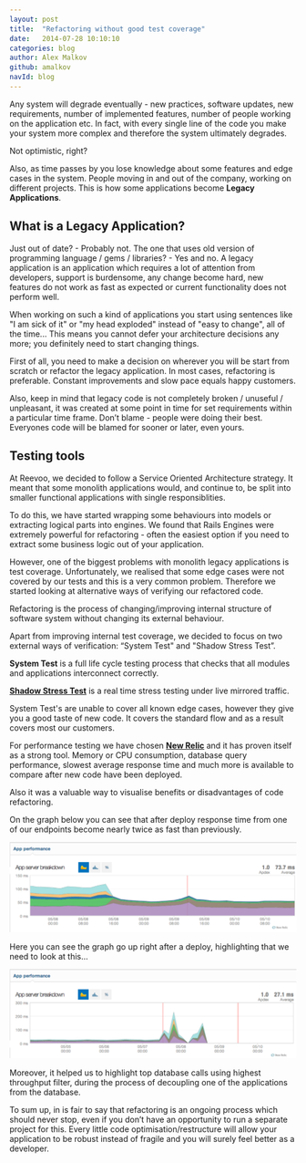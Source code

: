 ```yaml
---
layout: post
title:  "Refactoring without good test coverage"
date:   2014-07-28 10:10:10
categories: blog
author: Alex Malkov
github: amalkov
navId: blog
---
```


Any system will degrade eventually - new practices, software updates, new requirements, number of implemented features, number of people working on the application etc. In fact, with every single line of the code you make your system more complex and therefore the system ultimately degrades.

Not optimistic, right?

Also, as time passes by you lose knowledge about some features and edge cases in the system. People moving in and out of the company, working on different projects. This is how some applications become __Legacy Applications__.

What is a Legacy Application?
-----------------------------

Just out of date? - Probably not. The one that uses old version of programming language / gems / libraries? - Yes and no.
A legacy application is an application which requires a lot of attention from developers, support is burdensome, any change become hard, new features do not work as fast as expected or current functionality does not perform well.

When working on such a kind of applications you start using sentences like "I am sick of it" or "my head exploded" instead of "easy to change", all of the time...
This means you cannot defer your architecture decisions any more; you definitely need to start changing things.

First of all, you need to make a decision on wherever you will be start from scratch or refactor the legacy application.
In most cases, refactoring is preferable. Constant improvements and slow pace equals happy customers.

Also, keep in mind that legacy code is not completely broken / unuseful / unpleasant, it was created at some point in time for set requirements within a particular time frame. Don’t blame - people were doing their best. Everyones code will be blamed for sooner or later, even yours.

## Testing tools

At Reevoo, we decided to follow a Service Oriented Architecture strategy. It meant that some monolith applications would, and continue to, be split into smaller functional applications with single responsiblities.

To do this, we have started wrapping some behaviours into models or extracting logical parts into engines.
We found that Rails Engines were extremely powerful for refactoring - often the easiest option if you need to extract some business logic out of your application.

However, one of the biggest problems with monolith legacy applications is test coverage.
Unfortunately, we realised that some edge cases were not covered by our tests and this is a very common problem.
Therefore we started looking at alternative ways of verifying our refactored code.

Refactoring is the process of changing/improving internal structure of software system without changing its external behaviour.

Apart from improving internal test coverage, we decided to focus on two external ways of verification: “System Test" and "Shadow Stress Test”.

**System Test** is a full life cycle testing process that checks that all modules and applications interconnect correctly.

**[Shadow Stress Test][shadow]** is a real time stress testing under live mirrored traffic.

System Test's are unable to cover all known edge cases, however they give you a good taste of new code. It covers the standard flow and as a result covers most our customers.

For performance testing we have chosen **[New Relic][newrelic]** and it has proven itself as a strong tool. Memory or CPU consumption, database query performance, slowest average response time and much more is available to compare after new code have been deployed.

Also it was a valuable way to visualise benefits or disadvantages of code refactoring.

On the graph below you can see that after deploy response time from one of our endpoints become nearly twice as fast than previously.

![Good case](/images/refactoring1.png)

Here you can see the graph go up right after a deploy, highlighting that we need to look at this...

![Bad case](/images/refactoring2.png)

Moreover, it helped us to highlight top database calls using highest throughput filter, during the process of decoupling one of the applications from the database.

To sum up, in is fair to say that refactoring is an ongoing process which should never stop, even if you don’t have an opportunity to run a separate project for this.
Every little code optimisation/restructure will allow your application to be robust instead of fragile and you will surely feel better as a developer.


[refactoring1]: /images/refactoring1.png
[refactoring2]: /images/refactoring2.png
[newrelic]: https://github.com/newrelic/rpm
[shadow]: /blog/2014/08/02/shadow-stress-test/

